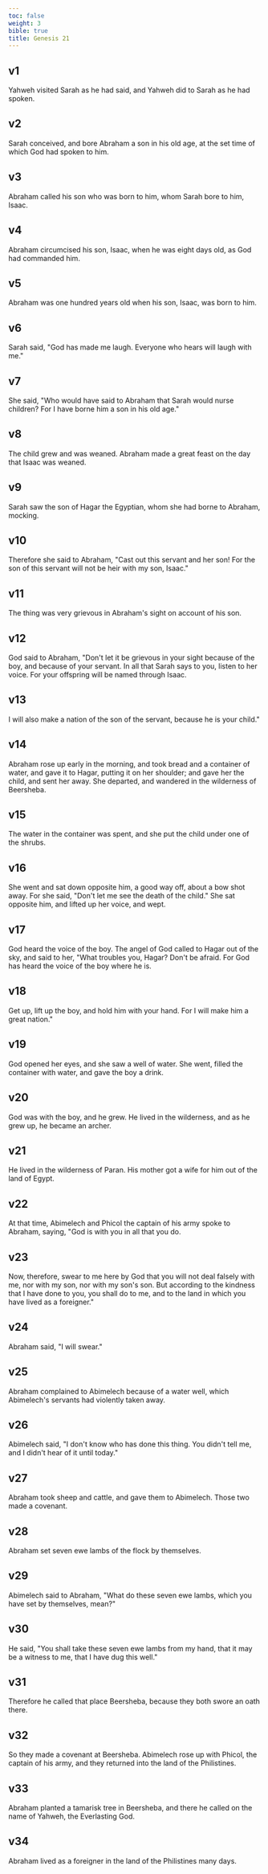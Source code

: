 ```yaml
---
toc: false
weight: 3
bible: true
title: Genesis 21
---
```




## v1 
Yahweh visited Sarah as he had said, and Yahweh did to Sarah as he had spoken. 

## v2 
Sarah conceived, and bore Abraham a son in his old age, at the set time of which God had spoken to him. 

## v3 
Abraham called his son who was born to him, whom Sarah bore to him, Isaac. 

## v4 
Abraham circumcised his son, Isaac, when he was eight days old, as God had commanded him. 

## v5 
Abraham was one hundred years old when his son, Isaac, was born to him. 

## v6 
Sarah said, "God has made me laugh. Everyone who hears will laugh with me." 

## v7 
She said, "Who would have said to Abraham that Sarah would nurse children? For I have borne him a son in his old age." 

## v8 
The child grew and was weaned. Abraham made a great feast on the day that Isaac was weaned. 

## v9 
Sarah saw the son of Hagar the Egyptian, whom she had borne to Abraham, mocking. 

## v10 
Therefore she said to Abraham, "Cast out this servant and her son! For the son of this servant will not be heir with my son, Isaac." 

## v11 
The thing was very grievous in Abraham's sight on account of his son. 

## v12 
God said to Abraham, "Don't let it be grievous in your sight because of the boy, and because of your servant. In all that Sarah says to you, listen to her voice. For your offspring will be named through Isaac. 

## v13 
I will also make a nation of the son of the servant, because he is your child." 

## v14 
Abraham rose up early in the morning, and took bread and a container of water, and gave it to Hagar, putting it on her shoulder; and gave her the child, and sent her away. She departed, and wandered in the wilderness of Beersheba. 

## v15 
The water in the container was spent, and she put the child under one of the shrubs. 

## v16 
She went and sat down opposite him, a good way off, about a bow shot away. For she said, "Don't let me see the death of the child." She sat opposite him, and lifted up her voice, and wept. 

## v17 
God heard the voice of the boy. The angel of God called to Hagar out of the sky, and said to her, "What troubles you, Hagar? Don't be afraid. For God has heard the voice of the boy where he is. 

## v18 
Get up, lift up the boy, and hold him with your hand. For I will make him a great nation." 

## v19 
God opened her eyes, and she saw a well of water. She went, filled the container with water, and gave the boy a drink. 

## v20 
God was with the boy, and he grew. He lived in the wilderness, and as he grew up, he became an archer. 

## v21 
He lived in the wilderness of Paran. His mother got a wife for him out of the land of Egypt. 

## v22 
At that time, Abimelech and Phicol the captain of his army spoke to Abraham, saying, "God is with you in all that you do. 

## v23 
Now, therefore, swear to me here by God that you will not deal falsely with me, nor with my son, nor with my son's son. But according to the kindness that I have done to you, you shall do to me, and to the land in which you have lived as a foreigner." 

## v24 
Abraham said, "I will swear." 

## v25 
Abraham complained to Abimelech because of a water well, which Abimelech's servants had violently taken away. 

## v26 
Abimelech said, "I don't know who has done this thing. You didn't tell me, and I didn't hear of it until today." 

## v27 
Abraham took sheep and cattle, and gave them to Abimelech. Those two made a covenant. 

## v28 
Abraham set seven ewe lambs of the flock by themselves. 

## v29 
Abimelech said to Abraham, "What do these seven ewe lambs, which you have set by themselves, mean?" 

## v30 
He said, "You shall take these seven ewe lambs from my hand, that it may be a witness to me, that I have dug this well." 

## v31 
Therefore he called that place Beersheba, because they both swore an oath there. 

## v32 
So they made a covenant at Beersheba. Abimelech rose up with Phicol, the captain of his army, and they returned into the land of the Philistines. 

## v33 
Abraham planted a tamarisk tree in Beersheba, and there he called on the name of Yahweh, the Everlasting God. 

## v34 
Abraham lived as a foreigner in the land of the Philistines many days.


